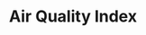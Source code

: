 ---
title: Air Quality Index
metrics: 
    - metric: O3
      label: OZONE
    - metric: PM2.5
      label: PM2.5
    - metric: PM10
      label: PM10
    - metric: CO
      label: CO
    - metric: NO2
      label: NO2
headline:
  img: https://caltech-prod.s3.amazonaws.com/main/images/2021-Campus-Aerials-00513-WE.336e18bc.fill-1600x810-c100.jpg
  link: ""
  title: "Fifty Years of Clearing the Skies"
useful-links:
  - link: ""
    title: "link 1"
  - link: ""
    title: "link 2"
  - link: ""
    title: "nicelonglinkthatwillbeuseful.org"
---